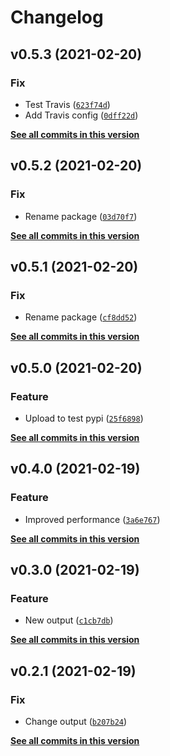 # Changelog

<!--next-version-placeholder-->

## v0.5.3 (2021-02-20)
### Fix
* Test Travis ([`623f74d`](https://github.com/uniqueg/semantic-releases/commit/623f74dc7326b73cfd09abfb229e32104c7cc68b))
* Add Travis config ([`0dff22d`](https://github.com/uniqueg/semantic-releases/commit/0dff22d4d249a29bba6b09900a716feeb31ed19e))

**[See all commits in this version](https://github.com/uniqueg/semantic-releases/compare/v0.5.2...v0.5.3)**

## v0.5.2 (2021-02-20)
### Fix
* Rename package ([`03d70f7`](https://github.com/uniqueg/semantic-releases/commit/03d70f78ec9912f8cf03eb04d8e2b03aac9cc51e))

**[See all commits in this version](https://github.com/uniqueg/semantic-releases/compare/v0.5.1...v0.5.2)**

## v0.5.1 (2021-02-20)
### Fix
* Rename package ([`cf8dd52`](https://github.com/uniqueg/semantic-releases/commit/cf8dd52bb6fc10db4d35dc90041b73da3c9dfd2c))

**[See all commits in this version](https://github.com/uniqueg/semantic-releases/compare/v0.5.0...v0.5.1)**

## v0.5.0 (2021-02-20)
### Feature
* Upload to test pypi ([`25f6898`](https://github.com/uniqueg/semantic-releases/commit/25f6898ddb755b697c06b56673609b8fb38ef94e))

**[See all commits in this version](https://github.com/uniqueg/semantic-releases/compare/v0.4.0...v0.5.0)**

## v0.4.0 (2021-02-19)
### Feature
* Improved performance ([`3a6e767`](https://github.com/uniqueg/semantic-releases/commit/3a6e767ccf0a629dc383075ca5f32bca536e95cd))

**[See all commits in this version](https://github.com/uniqueg/semantic-releases/compare/v0.3.0...v0.4.0)**

## v0.3.0 (2021-02-19)
### Feature
* New output ([`c1cb7db`](https://github.com/uniqueg/semantic-releases/commit/c1cb7dbe33db0633fa6b6d415d46cfe4e744097b))

**[See all commits in this version](https://github.com/uniqueg/semantic-releases/compare/v0.2.1...v0.3.0)**

## v0.2.1 (2021-02-19)
### Fix
* Change output ([`b207b24`](https://github.com/uniqueg/semantic-releases/commit/b207b244c59564e237f259491de7f90d06af5a3e))

**[See all commits in this version](https://github.com/uniqueg/semantic-releases/compare/v0.2.0...v0.2.1)**
